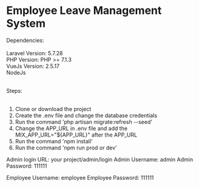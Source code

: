 <h1>Employee Leave Management System</h1>

Dependencies:
<br><br>
Laravel Version: 5.7.28 <br>
PHP Version: PHP >= 7.1.3<br>
VueJs Version: 2.5.17<br>
NodeJs<br><br>

Steps:<br><br>
1. Clone or download the project<br>
2. Create the .env file and change the database credentials<br>
3. Run the command 'php artisan migrate:refresh --seed'<br>
3. Change the APP_URL in .env file and add the MIX_APP_URL="${APP_URL}" after the APP_URL<br>
4. Run the command 'npm install'<br>
5. Run the command 'npm run prod or dev'<br>

Admin login URL: your project/admin/login
Admin Username: admin
Admin Password: 111111

Employee Username: employee
Employee Password: 111111




